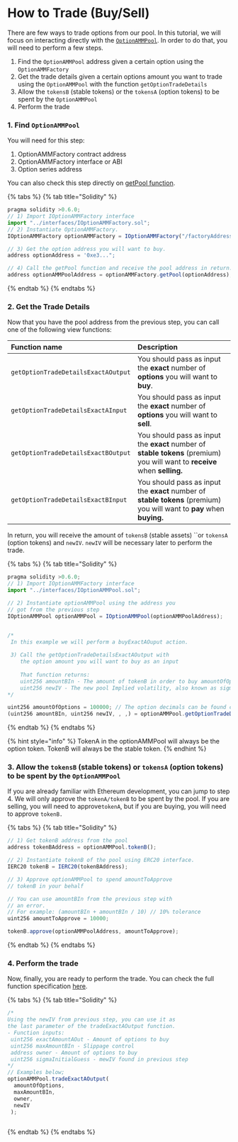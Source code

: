 # How to Trade \(Buy/Sell\)

There are few ways to trade options from our pool. In this tutorial, we will focus on interacting directly with the [`OptionAMMPool`](../options-amm-overview/options-amm-sm/option-amm-pool.md). In order to do that, you will need to perform a few steps.

1. Find the `OptionAMMPool` address given a certain option using the `OptionAMMFactory`
2. Get the trade details given a certain options amount you want to trade using the `OptionAMMPool` with the function `getOptionTradeDetails`
3. Allow the `tokensB` \(stable tokens\) or the `tokensA` \(option tokens\) to be spent by the `OptionAMMPool`
4. Perform the trade

### 1. Find `OptionAMMPool`

You will need for this step:

1. OptionAMMFactory contract address
2. OptionAMMFactory interface or ABI
3. Option series address

You can also check this step directly on [getPool function](../options-amm-overview/options-amm-sm/option-amm-factory.md#getpool).

{% tabs %}
{% tab title="Solidity" %}
```javascript
pragma solidity >0.6.0;
// 1) Import IOptionAMMFactory interface
import "../interfaces/IOptionAMMFactory.sol";
// 2) Instantiate OptionAMMFactory.
IOptionAMMFactory optionAMMFactory = IOptionAMMFactory("/factoryAddress*/");

// 3) Get the option address you will want to buy.
address optionAddress = '0xe3...";

// 4) Call the getPool function and receive the pool address in return.
address optionAMMPoolAddress = optionAMMFactory.getPool(optionAddress);

```
{% endtab %}
{% endtabs %}

### 2. Get the Trade Details 

Now that you have the pool address from the previous step, you can call one of the following view functions:

| Function name | Description |
| :--- | :--- |
| `getOptionTradeDetailsExactAOutput` | You should pass as input the **exact** number of **options** you will want to **buy**. |
| `getOptionTradeDetailsExactAInput` | You should pass as input the **exact** number of **options** you will want to **sell**. |
| `getOptionTradeDetailsExactBOutput` | You should pass as input the **exact** number of **stable tokens** \(premium\) you will want to **receive** when **selling.** |
| `getOptionTradeDetailsExactBInput` | You should pass as input the **exact** number of **stable tokens** \(premium\) you will want to **pay** when **buying.** |

In return, you will receive the amount of `tokensB` \(stable assets\) ``or `tokensA` \(option tokens\) and `newIV`. `newIV` will be necessary later to perform the trade. 

{% tabs %}
{% tab title="Solidity" %}
```javascript
pragma solidity >0.6.0;
// 1) Import IOptionAMMFactory interface
import "../interfaces/IOptionAMMPool.sol";

// 2) Instantiate optionAMMPool using the address you
// got from the previous step
IOptionAMMPool optionAMMPool = IOptionAMMPool(optionAMMPoolAddress);


/*
 In this example we will perform a buyExactAOuput action.
 
 3) Call the getOptionTradeDetailsExactAOutput with
    the option amount you will want to buy as an input
    
    That function returns:
    uint256 amountBIn - The amount of tokenB in order to buy amountOfOptions
    uint256 newIV - The new pool Implied volatility, also known as sigma
*/

uint256 amountOfOptions = 100000; // The option decimals can be found calling option.decimals()
(uint256 amountBIn, uint256 newIV, , ,) = optionAMMPool.getOptionTradeDetailsExactAOutput(amountOfOptions);

```
{% endtab %}
{% endtabs %}

{% hint style="info" %}
TokenA in the optionAMMPool will always be the option token. TokenB will always be the stable token. 
{% endhint %}

### 3. Allow the `tokensB` \(stable tokens\) or `tokensA` \(option tokens\) to be spent by the `OptionAMMPool`

If you are already familiar with Ethereum development, you can jump to step 4. We will only approve the `tokenA/tokenB` to be spent by the pool. If you are selling, you will need to approve`tokenA`, but if you are buying, you will need to approve `tokenB.`

{% tabs %}
{% tab title="Solidity" %}
```javascript
// 1) Get tokenB address from the pool
address tokenBAddress = optionAMMPool.tokenB();

// 2) Instantiate tokenB of the pool using ERC20 interface.
IERC20 tokenB = IERC20(tokenBAddress);

// 3) Approve optionAMMPool to spend amountToApprove 
// tokenB in your behalf

// You can use amountBIn from the previous step with
// an error.
// For example: (amountBIn + amountBIn / 10) // 10% tolerance
uint256 amountToApprove = 10000;

tokenB.approve(optionAMMPoolAddress, amountToApprove);

```
{% endtab %}
{% endtabs %}

### 4. Perform the trade

Now, finally, you are ready to perform the trade. You can check the full function specification [here](../options-amm-overview/options-amm-sm/option-amm-pool.md#tradeexactaoutput).

{% tabs %}
{% tab title="Solidity" %}
```javascript
/*
Using the newIV from previous step, you can use it as
the last parameter of the tradeExactAOutput function.
- Function inputs:
 uint256 exactAmountAOut - Amount of options to buy
 uint256 maxAmountBIn - Slippage control
 address owner - Amount of options to buy
 uint256 sigmaInitialGuess - mewIV found in previous step
*/
// Examples below;
optionAMMPool.tradeExactAOutput(
  amountOfOptions,
  maxAmountBIn,
  owner,
  newIV
 );
 
```
{% endtab %}
{% endtabs %}

### 

